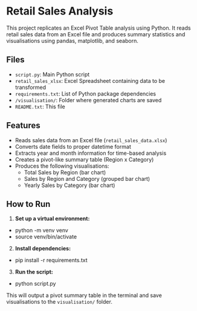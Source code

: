 # Retail Sales Analysis

This project replicates an Excel Pivot Table analysis using Python. It reads retail sales data from an Excel file and produces summary statistics and visualisations using pandas, matplotlib, and seaborn.

## Files
- `script.py`: Main Python script
- `retail_sales_xlsx`: Excel Spreadsheet containing data to be transformed
- `requirements.txt`: List of Python package dependencies
- `/visualisation/`: Folder where generated charts are saved
- `README.txt`: This file

## Features
- Reads sales data from an Excel file (`retail_sales_data.xlsx`)
- Converts date fields to proper datetime format
- Extracts year and month information for time-based analysis
- Creates a pivot-like summary table (Region x Category)
- Produces the following visualisations:
  - Total Sales by Region (bar chart)
  - Sales by Region and Category (grouped bar chart)
  - Yearly Sales by Category (bar chart)

## How to Run
1. **Set up a virtual environment:**
- python -m venv venv
- source venv/bin/activate

2. **Install dependencies:**
- pip install -r requirements.txt

3. **Run the script:**
- python script.py

This will output a pivot summary table in the terminal and save visualisations to the `visualisation/` folder.